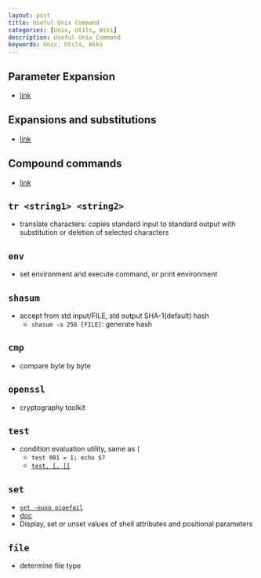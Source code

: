 ```yaml
---
layout: post
title: Useful Unix Command
categories: [Unix, Utils, Wiki]
description: Useful Unix Command
keywords: Unix, Utils, Wiki
---
```

## Parameter Expansion

- [link](https://wiki.bash-hackers.org/syntax/pe)

## Expansions and substitutions

- [link](https://wiki.bash-hackers.org/syntax/expansion/intro)

## Compound commands

- [link](https://wiki.bash-hackers.org/syntax/ccmd/intro)

## `tr <string1> <string2>`

- translate characters: copies standard input to standard output with substitution or deletion of selected characters

## `env`

- set environment and execute command, or print environment

## `shasum`

- accept from std input/FILE, std output SHA-1(default) hash
  - `shasum -a 256 [FILE]`: generate hash

## `cmp`

- compare byte by byte

## `openssl`

- cryptography toolkit

## `test`

- condition evaluation utility, same as `[`
  - `test 001 = 1; echo $?`
  - [`test, [, [[`](http://mywiki.wooledge.org/BashFAQ/031)

## `set`

- [`set -euxo pipefail`](https://vaneyckt.io/posts/safer_bash_scripts_with_set_euxo_pipefail/)
- [doc](https://www.gnu.org/software/bash/manual/html_node/The-Set-Builtin.html)
- Display, set or unset values of shell attributes and positional parameters

## `file`

- determine file type